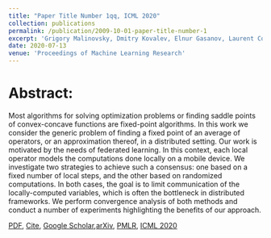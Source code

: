 ```yaml
---
title: "Paper Title Number 1qq, ICML 2020"
collection: publications
permalink: /publication/2009-10-01-paper-title-number-1
excerpt: 'Grigory Malinovsky, Dmitry Kovalev, Elnur Gasanov, Laurent Condat, Peter Richtárik'
date: 2020-07-13
venue: 'Proceedings of Machine Learning Research'
---
```

Abstract:
======
Most algorithms for solving optimization problems or finding saddle points of convex-concave functions are fixed-point algorithms. In this work we consider the generic problem of finding a fixed point of an average of operators, or an approximation thereof, in a distributed setting. Our work is motivated by the needs of federated learning. In this context, each local operator models the computations done locally on a mobile device. We investigate two strategies to achieve such a consensus: one based on a fixed number of local steps, and the other based on randomized computations. In both cases, the goal is to limit communication of the locally-computed variables, which is often the bottleneck in distributed frameworks. We perform convergence analysis of both methods and conduct a number of experiments highlighting the benefits of our approach.

[PDF](https://arxiv.org/pdf/2004.01442.pdf), [Cite](https://scholar.googleusercontent.com/scholar.bib?q=info:PWDNmqH2cJ8J:scholar.google.com/&output=citation&scisdr=CgXs1Zy1EKfp3RDjRo4:AAGBfm0AAAAAX-rmXo4TbJTa8Sfkh6FuJv5Of0JLZ5fe&scisig=AAGBfm0AAAAAX-rmXkYEn1cNtDIdNQ4_hSoBmtqJJofo&scisf=4&ct=citation&cd=-1&hl=ru&scfhb=1), [Google Scholar](https://scholar.google.com/citations?hl=ru&user=4w2W9KQAAAAJ#d=gs_md_cita-d&u=%2Fcitations%3Fview_op%3Dview_citation%26hl%3Dru%26user%3D4w2W9KQAAAAJ%26citation_for_view%3D4w2W9KQAAAAJ%3Au5HHmVD_uO8C%26tzom%3D-180),[arXiv](https://arxiv.org/abs/2004.01442), [PMLR](http://proceedings.mlr.press/v119/malinovskiy20a.html), [ICML 2020](https://icml.cc/virtual/2020/poster/6590)

